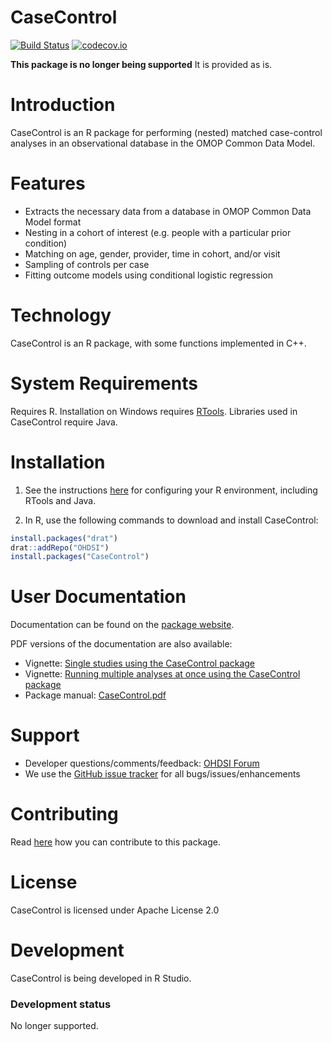CaseControl
===========

[![Build Status](https://github.com/OHDSI/CaseControl/workflows/R-CMD-check/badge.svg)](https://github.com/OHDSI/CaseControl/actions?query=workflow%3AR-CMD-check)
[![codecov.io](https://codecov.io/github/OHDSI/CaseControl/coverage.svg?branch=master)](https://codecov.io/github/OHDSI/CaseControl?branch=master)

**This package is no longer being supported** It is provided as is.

Introduction
============
CaseControl is an R package for performing (nested) matched case-control analyses in an observational database in the OMOP Common Data Model.

Features
========
- Extracts the necessary data from a database in OMOP Common Data Model format
- Nesting in a cohort of interest (e.g. people with a particular prior condition)
- Matching on age, gender, provider, time in cohort, and/or visit
- Sampling of controls per case
- Fitting outcome models using conditional logistic regression

Technology
==========
CaseControl is an R package, with some functions implemented in C++.

System Requirements
===================
Requires R. Installation on Windows requires [RTools](http://cran.r-project.org/bin/windows/Rtools/). Libraries used in CaseControl require Java.

Installation
============
1. See the instructions [here](https://ohdsi.github.io/Hades/rSetup.html) for configuring your R environment, including RTools and Java.

2. In R, use the following commands to download and install CaseControl:

  ```r
  install.packages("drat")
  drat::addRepo("OHDSI")
  install.packages("CaseControl")
  ```

User Documentation
==================
Documentation can be found on the [package website](https://ohdsi.github.io/CaseControl).

PDF versions of the documentation are also available:
* Vignette: [Single studies using the CaseControl package](https://raw.githubusercontent.com/OHDSI/CaseControl/master/inst/doc/SingleStudies.pdf)
* Vignette: [Running multiple analyses at once using the CaseControl package](https://raw.githubusercontent.com/OHDSI/CaseControl/master/inst/doc/MultipleAnalyses.pdf)
* Package manual: [CaseControl.pdf](https://raw.githubusercontent.com/OHDSI/CaseControl/master/extras/CaseControl.pdf)

Support
=======
* Developer questions/comments/feedback: <a href="http://forums.ohdsi.org/c/developers">OHDSI Forum</a>
* We use the <a href="https://github.com/OHDSI/CaseControl/issues">GitHub issue tracker</a> for all bugs/issues/enhancements

Contributing
============
Read [here](https://ohdsi.github.io/Hades/contribute.html) how you can contribute to this package.

License
=======
CaseControl is licensed under Apache License 2.0

Development
===========
CaseControl is being developed in R Studio.

### Development status

No longer supported.
